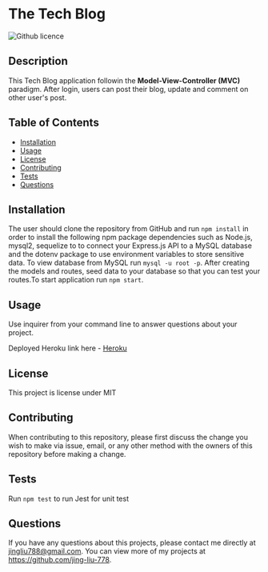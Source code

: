 # The Tech Blog

![Github licence](http://img.shields.io/badge/license-MIT-blue.svg)

## Description

This Tech Blog application followin the **Model-View-Controller (MVC)** paradigm. After login, users can post their blog, update and comment on other user's post.

## Table of Contents

- [Installation](#installation)
- [Usage](#usage)
- [License](#license)
- [Contributing](#contributing)
- [Tests](#tests)
- [Questions](#questions)

## Installation

The user should clone the repository from GitHub and run `npm install` in order to install the following npm package dependencies such as Node.js, mysql2, sequelize to to connect your Express.js API to a MySQL database and the dotenv package to use environment variables to store sensitive data. To view database from MySQL run `mysql -u root -p`. After creating the models and routes, seed data to your database so that you can test your routes.To start application run `npm start`.

## Usage

Use inquirer from your command line to answer questions about your project.

Deployed Heroku link here - [Heroku](https://dry-cove-55748.herokuapp.com/)

## License

This project is license under MIT

## Contributing

When contributing to this repository, please first discuss the change you wish to make via issue, email, or any other method with the owners of this repository before making a change.

## Tests

Run `npm test` to run Jest for unit test

## Questions

If you have any questions about this projects, please contact me directly at jingliu788@gmail.com. You can view more of my projects at https://github.com/jing-liu-778.
